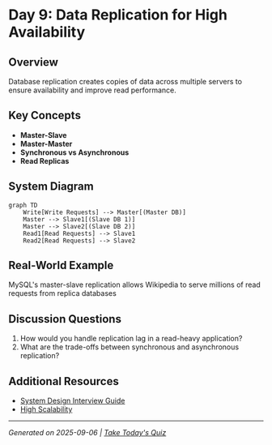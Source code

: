 # Day 9: Data Replication for High Availability

## Overview
Database replication creates copies of data across multiple servers to ensure availability and improve read performance.

## Key Concepts
- **Master-Slave**
- **Master-Master**
- **Synchronous vs Asynchronous**
- **Read Replicas**

## System Diagram
```mermaid
graph TD
    Write[Write Requests] --> Master[(Master DB)]
    Master --> Slave1[(Slave DB 1)]
    Master --> Slave2[(Slave DB 2)]
    Read1[Read Requests] --> Slave1
    Read2[Read Requests] --> Slave2
```

## Real-World Example
MySQL's master-slave replication allows Wikipedia to serve millions of read requests from replica databases

## Discussion Questions
1. How would you handle replication lag in a read-heavy application?
2. What are the trade-offs between synchronous and asynchronous replication?

## Additional Resources
- [System Design Interview Guide](https://github.com/donnemartin/system-design-primer)
- [High Scalability](http://highscalability.com/)

---
*Generated on 2025-09-06 | [Take Today's Quiz](../docs/quiz-2025-09-06.html)*
